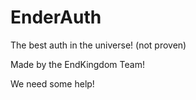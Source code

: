 # EnderAuth
The best auth in the universe! (not proven)

Made by the EndKingdom Team!

We need some help!
